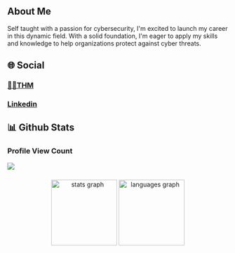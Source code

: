 ## About Me

Self taught with a passion for cybersecurity, I'm excited to launch my career in this dynamic field. With a solid foundation, I'm eager to apply my skills and knowledge to help organizations protect against cyber threats.

## 🌐 Social

###  [👨‍💻THM](https://tryhackme.com/r/grootx10)
###  [Linkedin](https://linkedin.com/in/govind-gp)

## 📊 Github Stats

### Profile View Count
[![](https://visitcount.itsvg.in/api?id=grootx10&label=Profile%20Views&pretty=true)](https://visitcount.itsvg.in)

###
<div align="center">
  <img src="https://github-readme-stats.vercel.app/api?username=grootx10&hide_title=false&hide_rank=false&show_icons=true&include_all_commits=true&count_private=true&disable_animations=false&theme=dracula&locale=en&hide_border=false&order=1" height="150" alt="stats graph"  />
  <img src="https://github-readme-stats.vercel.app/api/top-langs?username=grootx10&locale=en&hide_title=false&layout=compact&card_width=320&langs_count=5&theme=dracula&hide_border=false&order=2" height="150" alt="languages graph"  />
</div>




